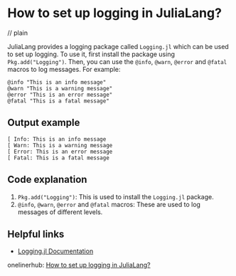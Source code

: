 # How to set up logging in JuliaLang?
// plain

JuliaLang provides a logging package called `Logging.jl` which can be used to set up logging. To use it, first install the package using `Pkg.add("Logging")`. Then, you can use the `@info`, `@warn`, `@error` and `@fatal` macros to log messages. For example:

```
@info "This is an info message"
@warn "This is a warning message"
@error "This is an error message"
@fatal "This is a fatal message"
```

## Output example

```
[ Info: This is an info message
[ Warn: This is a warning message
[ Error: This is an error message
[ Fatal: This is a fatal message
```

## Code explanation


1. `Pkg.add("Logging")`: This is used to install the `Logging.jl` package.
2. `@info`, `@warn`, `@error` and `@fatal` macros: These are used to log messages of different levels.

## Helpful links

- [Logging.jl Documentation](https://julialang.github.io/Logging.jl/stable/)

onelinerhub: [How to set up logging in JuliaLang?](https://onelinerhub.com/julialang/how-to-set-up-logging-in-julialang)